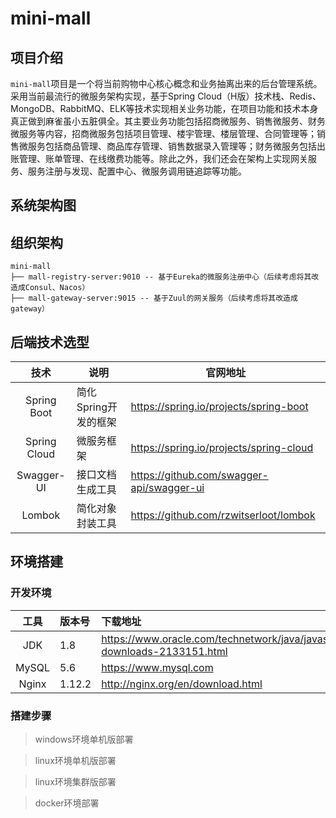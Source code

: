 # mini-mall

## 项目介绍

`mini-mall`项目是一个将当前购物中心核心概念和业务抽离出来的后台管理系统。采用当前最流行的微服务架构实现，基于Spring Cloud（H版）技术栈、Redis、MongoDB、RabbitMQ、ELK等技术实现相关业务功能，在项目功能和技术本身真正做到麻雀虽小五脏俱全。其主要业务功能包括招商微服务、销售微服务、财务微服务等内容，招商微服务包括项目管理、楼宇管理、楼层管理、合同管理等；销售微服务包括商品管理、商品库存管理、销售数据录入管理等；财务微服务包括出账管理、账单管理、在线缴费功能等。除此之外，我们还会在架构上实现网关服务、服务注册与发现、配置中心、微服务调用链追踪等功能。

## 系统架构图

## 组织架构

```
mini-mall
├── mall-registry-server:9010 -- 基于Eureka的微服务注册中心（后续考虑将其改造成Consul、Nacos）
├── mall-gateway-server:9015 -- 基于Zuul的网关服务（后续考虑将其改造成gateway）
```

## 后端技术选型

|     技术     | 说明                 | 官网地址                                  |
| :----------: | -------------------- | ----------------------------------------- |
| Spring Boot  | 简化Spring开发的框架 | https://spring.io/projects/spring-boot    |
| Spring Cloud | 微服务框架           | https://spring.io/projects/spring-cloud   |
|  Swagger-UI  | 接口文档生成工具     | https://github.com/swagger-api/swagger-ui |
|    Lombok    | 简化对象封装工具     | https://github.com/rzwitserloot/lombok    |

## 环境搭建

### 开发环境

| 工具  | 版本号 | 下载地址                                                     |
| :---: | :----- | :----------------------------------------------------------- |
|  JDK  | 1.8    | https://www.oracle.com/technetwork/java/javase/downloads/jdk8-downloads-2133151.html |
| MySQL | 5.6    | https://www.mysql.com                                        |
| Nginx | 1.12.2 | http://nginx.org/en/download.html                            |

### 搭建步骤

> windows环境单机版部署

> linux环境单机版部署

> linux环境集群版部署

> docker环境部署